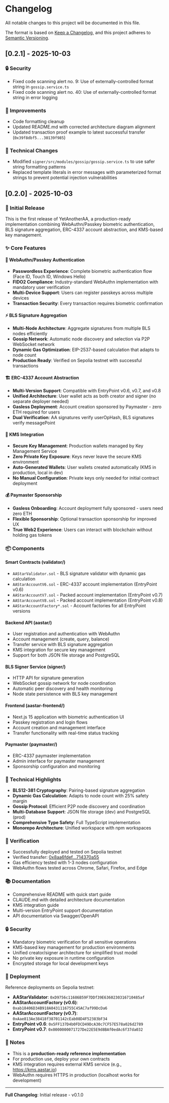 # Changelog

All notable changes to this project will be documented in this file.

The format is based on [Keep a Changelog](https://keepachangelog.com/en/1.0.0/),
and this project adheres to
[Semantic Versioning](https://semver.org/spec/v2.0.0.html).

## [0.2.1] - 2025-10-03

### 🔒 Security

- Fixed code scanning alert no. 9: Use of externally-controlled format string in
  `gossip.service.ts`
- Fixed code scanning alert no. 40: Use of externally-controlled format string
  in error logging

### 🎨 Improvements

- Code formatting cleanup
- Updated README.md with corrected architecture diagram alignment
- Updated transaction proof example to latest successful transfer
  (`0x39f8dbf5...30139f985`)

### 🔧 Technical Changes

- Modified `signer/src/modules/gossip/gossip.service.ts` to use safer string
  formatting patterns
- Replaced template literals in error messages with parameterized format strings
  to prevent potential injection vulnerabilities

## [0.2.0] - 2025-10-03

### 🎉 Initial Release

This is the first release of YetAnotherAA, a production-ready implementation
combining WebAuthn/Passkey biometric authentication, BLS signature aggregation,
ERC-4337 account abstraction, and KMS-based key management.

### ✨ Core Features

#### 🔐 WebAuthn/Passkey Authentication

- **Passwordless Experience**: Complete biometric authentication flow (Face ID,
  Touch ID, Windows Hello)
- **FIDO2 Compliance**: Industry-standard WebAuthn implementation with mandatory
  user verification
- **Multi-Device Support**: Users can register passkeys across multiple devices
- **Transaction Security**: Every transaction requires biometric confirmation

#### ⚡ BLS Signature Aggregation

- **Multi-Node Architecture**: Aggregate signatures from multiple BLS nodes
  efficiently
- **Gossip Network**: Automatic node discovery and selection via P2P WebSocket
  network
- **Dynamic Gas Optimization**: EIP-2537-based calculation that adapts to node
  count
- **Production Ready**: Verified on Sepolia testnet with successful transactions

#### 🏗️ ERC-4337 Account Abstraction

- **Multi-Version Support**: Compatible with EntryPoint v0.6, v0.7, and v0.8
- **Unified Architecture**: User wallet acts as both creator and signer (no
  separate deployer needed)
- **Gasless Deployment**: Account creation sponsored by Paymaster - zero ETH
  required for users
- **Dual Verification**: AA signatures verify userOpHash, BLS signatures verify
  messagePoint

#### 🔑 KMS Integration

- **Secure Key Management**: Production wallets managed by Key Management
  Service
- **Zero Private Key Exposure**: Keys never leave the secure KMS environment
- **Auto-Generated Wallets**: User wallets created automatically (KMS in
  production, local in dev)
- **No Manual Configuration**: Private keys only needed for initial contract
  deployment

#### 💰 Paymaster Sponsorship

- **Gasless Onboarding**: Account deployment fully sponsored - users need zero
  ETH
- **Flexible Sponsorship**: Optional transaction sponsorship for improved UX
- **True Web2 Experience**: Users can interact with blockchain without holding
  gas tokens

### 📦 Components

#### Smart Contracts (validator/)

- `AAStarValidator.sol` - BLS signature validator with dynamic gas calculation
- `AAStarAccountV6.sol` - ERC-4337 account implementation (EntryPoint v0.6)
- `AAStarAccountV7.sol` - Packed account implementation (EntryPoint v0.7)
- `AAStarAccountV8.sol` - Packed account implementation (EntryPoint v0.8)
- `AAStarAccountFactory*.sol` - Account factories for all EntryPoint versions

#### Backend API (aastar/)

- User registration and authentication with WebAuthn
- Account management (create, query, balance)
- Transfer service with BLS signature aggregation
- KMS integration for secure key management
- Support for both JSON file storage and PostgreSQL

#### BLS Signer Service (signer/)

- HTTP API for signature generation
- WebSocket gossip network for node coordination
- Automatic peer discovery and health monitoring
- Node state persistence with BLS key management

#### Frontend (aastar-frontend/)

- Next.js 15 application with biometric authentication UI
- Passkey registration and login flows
- Account creation and management interface
- Transfer functionality with real-time status tracking

#### Paymaster (paymaster/)

- ERC-4337 paymaster implementation
- Admin interface for paymaster management
- Sponsorship configuration and monitoring

### 🔧 Technical Highlights

- **BLS12-381 Cryptography**: Pairing-based signature aggregation
- **Dynamic Gas Calculation**: Adapts to node count with 25% safety margin
- **Gossip Protocol**: Efficient P2P node discovery and coordination
- **Multi-Database Support**: JSON file storage (dev) and PostgreSQL (prod)
- **Comprehensive Type Safety**: Full TypeScript implementation
- **Monorepo Architecture**: Unified workspace with npm workspaces

### 🧪 Verification

- Successfully deployed and tested on Sepolia testnet
- Verified transfer:
  [0x8aa6fdef...714370a55](https://sepolia.etherscan.io/tx/0x8aa6fdef19f66e687a570c4fefeb7524538a32fcb06320251d25c5b714370a55)
- Gas efficiency tested with 1-3 nodes configuration
- WebAuthn flows tested across Chrome, Safari, Firefox, and Edge

### 📚 Documentation

- Comprehensive README with quick start guide
- CLAUDE.md with detailed architecture documentation
- KMS integration guide
- Multi-version EntryPoint support documentation
- API documentation via Swagger/OpenAPI

### 🔒 Security

- Mandatory biometric verification for all sensitive operations
- KMS-based key management for production environments
- Unified creator/signer architecture for simplified trust model
- No private key exposure in runtime configuration
- Encrypted storage for local development keys

### 🚀 Deployment

Reference deployments on Sepolia testnet:

- **AAStarValidator**: `0xD9756c11686B59F7DDf39E6360230316710485af`
- **AAStarAccountFactory (v0.6)**: `0xab18406D34B918A0431116755C45AC7af99DcDa6`
- **AAStarAccountFactory (v0.7)**: `0xAae813Ae38418f38701142cEab08D4F52383bF34`
- **EntryPoint v0.6**: `0x5FF137D4b0FDCD49DcA30c7CF57E578a026d2789`
- **EntryPoint v0.7**: `0x0000000071727De22E5E9d8BAf0edAc6f37da032`

### 📝 Notes

- This is a **production-ready reference implementation**
- For production use, deploy your own contracts
- KMS integration requires external KMS service (e.g., https://kms.aastar.io)
- WebAuthn requires HTTPS in production (localhost works for development)

---

**Full Changelog**: Initial release - v0.1.0
